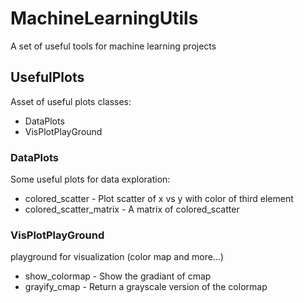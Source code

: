 # MachineLearningUtils
A set of  useful tools for machine learning projects

## UsefulPlots
Asset of useful plots classes:
- DataPlots
- VisPlotPlayGround

### DataPlots
Some useful plots for data exploration:
- colored_scatter -  Plot scatter of x vs y with color of third element
- colored_scatter_matrix - A matrix of colored_scatter

### VisPlotPlayGround
playground for visualization (color map and more...)
   - show_colormap - Show the gradiant of cmap
   - grayify_cmap  - Return a grayscale version of the colormap